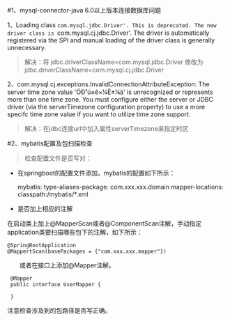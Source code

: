 #1、mysql-connector-java 6.0以上版本连接数据库问题

1、Loading class `com.mysql.jdbc.Driver'. This is deprecated. The new driver class is `com.mysql.cj.jdbc.Driver'. The driver is automatically registered via the SPI and manual loading of the driver class is generally unnecessary.

> 解决：将 jdbc.driverClassName=com.mysql.jdbc.Driver 修改为 jdbc.driverClassName=com.mysql.cj.jdbc.Driver

2、com.mysql.cj.exceptions.InvalidConnectionAttributeException: The server time zone value 'ÖÐ¹ú±ê×¼Ê±¼ä' is unrecognized or represents more than one time zone. You must configure either the server or JDBC driver (via the serverTimezone configuration property) to use a more specifc time zone value if you want to utilize time zone support.

> 解决：在jdbc连接url中加入属性serverTimezone来指定时区

#2、mybatis配置及包扫描检查

> 检查配置文件是否写对：
  
  * 在springboot的配置文件添加，mybatis的配置如下所示：
  
  
    mybatis:
      type-aliases-package: com.xxx.xxx.domain
      mapper-locations: classpath:/mybatis/*.xml
      
  * 是否加上相应的注解
  
在启动类上加上@MapperScan或者@ComponentScan注解，手动指定application类要扫描哪些包下的注解，如下所示： 
    
    @SpringBootApplication
    @MappertScan(basePackages = {"com.xxx.xxx.mapper"})
  　　或者在接口上添加@Mapper注解。

     @Mapper
     public interface UserMapper {
     
     }
  注意检查涉及到的包路径是否写正确。
